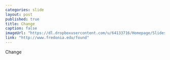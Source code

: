 ```yaml
---
categories: slide
layout: post
published: true
title: Change
caption: false
imageUrl: "https://dl.dropboxusercontent.com/u/64133716/Homepage/Slides/change_1500.jpg"
link: "http://www.fredonia.edu/found"
---
```


Change